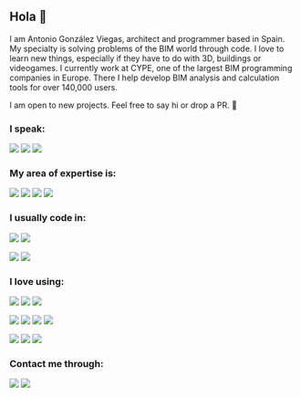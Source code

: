 ## Hola 👋

I am Antonio González Viegas, architect and programmer based in Spain. My specialty is solving problems of the BIM world through code. I love to learn new things, especially if they have to do with 3D, buildings or videogames. I currently work at CYPE, one of the largest BIM programming companies in Europe. There I help develop BIM analysis and calculation tools for over 140,000 users.

I am open to new projects. Feel free to say hi or drop a PR. 🚀

### I speak:

![](https://img.shields.io/static/v1?label&message=English&style=for-the-badge&color=black)
![](https://img.shields.io/static/v1?label&message=Spanish&style=for-the-badge&color=black)
![](https://img.shields.io/static/v1?label&message=German&style=for-the-badge&color=black)

### My area of expertise is:

![](https://img.shields.io/static/v1?label&message=OPEN-BIM&style=for-the-badge&color=black)
![](https://img.shields.io/static/v1?label&message=IFC&style=for-the-badge&color=black)
![](https://img.shields.io/static/v1?label&message=revit&style=for-the-badge&color=black)
![](https://img.shields.io/static/v1?label&message=3D&style=for-the-badge&color=black)

### I usually code in:

![](https://img.shields.io/static/v1?label&logo=javascript&message=JavaScript&style=for-the-badge&color=black&logoColor=yellow)
![](https://img.shields.io/static/v1?label&logo=typescript&message=TypeScript&style=for-the-badge&color=black&logoColor=lightblue)

![](https://img.shields.io/static/v1?label&logo=c-sharp&message=C-Sharp&style=for-the-badge&color=black&logoColor=white)
![](https://img.shields.io/static/v1?label&logo=c%2B%2B&message=c%2B%2B&style=for-the-badge&color=black&logoColor=lightblue)

### I love using:

![](https://img.shields.io/static/v1?label&logo=react&message=React&style=for-the-badge&color=black&logoColor=lightblue)
![](https://img.shields.io/static/v1?label&logo=redux&message=Redux&style=for-the-badge&color=black&logoColor=white)
![](https://img.shields.io/static/v1?label&logo=three.js&message=THREE.js&style=for-the-badge&color=black&logoColor=white)

![](https://img.shields.io/static/v1?label&logo=electron&message=electron&style=for-the-badge&color=black&logoColor=lightblue)
![](https://img.shields.io/static/v1?label&logo=unreal-engine&message=UE4&style=for-the-badge&color=black&logoColor=white)
![](https://img.shields.io/static/v1?label&logo=node.js&message=Node&style=for-the-badge&color=black&logoColor=green)
![](https://img.shields.io/static/v1?label&logo=webassembly&message=WASM&style=for-the-badge&color=black&logoColor=blueviolet)

![](https://img.shields.io/static/v1?label&logo=mongodb&message=MongoDB&style=for-the-badge&color=black&logoColor=green)
![](https://img.shields.io/static/v1?label&logo=mysql&message=MySQL&style=for-the-badge&color=black&logoColor=lightblue)
![](https://img.shields.io/static/v1?label&logo=firebase&message=firebase&style=for-the-badge&color=black&logoColor=yellow)

### Contact me through:

[![](https://img.shields.io/static/v1?label&logo=linkedin&message=linkedin&style=for-the-badge&color=black)](https://www.linkedin.com/in/antonio-gonz%C3%A1lez-viegas-8b2326151/)
[![](https://img.shields.io/static/v1?label&logo=twitter&message=twitter&style=for-the-badge&color=black)](https://twitter.com/agviegasBIM)
